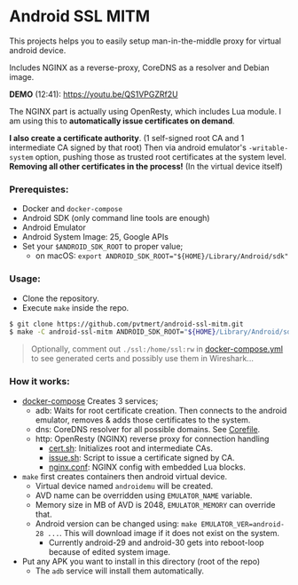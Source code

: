 
# Android SSL MITM

This projects helps you to easily setup man-in-the-middle proxy for virtual android device.

Includes NGINX as a reverse-proxy, CoreDNS as a resolver and Debian image.

**DEMO** (12:41): https://youtu.be/QS1VPGZRf2U

The NGINX part is actually using OpenResty, which includes Lua module. I am using this to **automatically issue certificates on demand**.

**I also create a certificate authority**. (1 self-signed root CA and 1 intermediate CA signed by that root) Then via android emulator's `-writable-system` option, pushing those as trusted root certificates at the system level. **Removing all other certificates in the process!** (In the virtual device itself)

### Prerequistes:

- Docker and `docker-compose`
- Android SDK (only command line tools are enough)
- Android Emulator
- Android System Image: 25, Google APIs
- Set your `$ANDROID_SDK_ROOT` to proper value;
  - on macOS: `export ANDROID_SDK_ROOT="${HOME}/Library/Android/sdk"`

### Usage:

- Clone the repository.
- Execute `make` inside the repo.

```bash
$ git clone https://github.com/pvtmert/android-ssl-mitm.git
$ make -C android-ssl-mitm ANDROID_SDK_ROOT="${HOME}/Library/Android/sdk"
```

> Optionally, comment out `./ssl:/home/ssl:rw` in [docker-compose.yml](docker-compose.yml) to see generated certs and possibly use them in Wireshark...

### How it works:

- [docker-compose](docker-compose.yml) Creates 3 services;
  - adb: Waits for root certificate creation. Then connects to the android emulator, removes & adds those certificates to the system.
  - dns: CoreDNS resolver for all possible domains. See [Corefile](Corefile).
  - http: OpenResty (NGINX) reverse proxy for connection handling
    - [cert.sh](cert.sh): Initializes root and intermediate CAs.
    - [issue.sh](issue.sh): Script to issue a certificate signed by CA.
    - [nginx.conf](nginx.conf): NGINX config with embedded Lua blocks.
- `make` first creates containers then android virtual device.
  - Virtual device named `androidemu` will be created.
  - AVD name can be overridden using `EMULATOR_NAME` variable.
  - Memory size in MB of AVD is 2048, `EMULATOR_MEMORY` can override that.
  - Android version can be changed using: `make EMULATOR_VER=android-28 ...`. This will download image if it does not exist on the system.
    - Currently android-29 and android-30 gets into reboot-loop because of edited system image.
- Put any APK you want to install in this directory (root of the repo)
  - The `adb` service will install them automatically.
